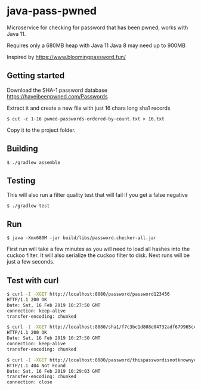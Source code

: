 # java-pass-pwned
Microservice for checking for password that has been pwned, works with Java 11.

Requires only a 680MB heap with Java 11
Java 8 may need up to 900MB

Inspired by https://www.bloomingpassword.fun/

## Getting started
Download the SHA-1 password database https://haveibeenpwned.com/Passwords

Extract it and create a new file with just 16 chars long sha1 records

`$ cut -c 1-16 pwned-passwords-ordered-by-count.txt > 16.txt`

Copy it to the project folder.

## Building
```$ ./gradlew assemble```

## Testing
This will also run a filter quality test that will fail if you get a false negative

```$ ./gradlew test```

## Run
```$ java -Xmx680M -jar build/libs/password.checker-all.jar```

First run will take a few minutes as you will need to load all hashes into the
cuckoo filter. It will also serialize the cuckoo filter to disk. 
Next runs will be just a few seconds.

## Test with curl
```sh
$ curl -I -XGET http://localhost:8080/password/password123456
HTTP/1.1 200 OK
Date: Sat, 16 Feb 2019 10:27:50 GMT
connection: keep-alive
transfer-encoding: chunked
```

```sh
$ curl -I -XGET http://localhost:8080/sha1/f7c3bc1d808e04732adf679965ccc34ca7ae3441
HTTP/1.1 200 OK
Date: Sat, 16 Feb 2019 10:27:50 GMT
connection: keep-alive
transfer-encoding: chunked
```

```sh
$ curl -I -XGET http://localhost:8080/password/thispasswordisnotknownyet
HTTP/1.1 404 Not Found
Date: Sat, 16 Feb 2019 10:29:03 GMT
transfer-encoding: chunked
connection: close
```